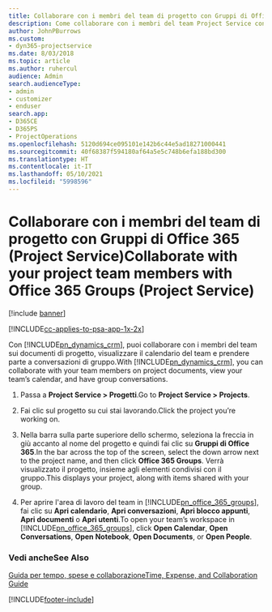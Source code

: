 ```yaml
---
title: Collaborare con i membri del team di progetto con Gruppi di Office 365
description: Come collaborare con i membri del team Project Service con Gruppi di Office 365
author: JohnPBurrows
ms.custom:
- dyn365-projectservice
ms.date: 8/03/2018
ms.topic: article
ms.author: ruhercul
audience: Admin
search.audienceType:
- admin
- customizer
- enduser
search.app:
- D365CE
- D365PS
- ProjectOperations
ms.openlocfilehash: 5120d694ce095101e142b6c44e5ad18271000441
ms.sourcegitcommit: 40f68387f594180af64a5e5c748b6efa188bd300
ms.translationtype: HT
ms.contentlocale: it-IT
ms.lasthandoff: 05/10/2021
ms.locfileid: "5998596"
---
```

# <a name="collaborate-with-your-project-team-members-with-office-365-groups-project-service"></a><span data-ttu-id="fd651-103">Collaborare con i membri del team di progetto con Gruppi di Office 365 (Project Service)</span><span class="sxs-lookup"><span data-stu-id="fd651-103">Collaborate with your project team members with Office 365 Groups (Project Service)</span></span>

[!include [banner](../includes/psa-now-project-operations.md)]

[!INCLUDE[cc-applies-to-psa-app-1x-2x](../includes/cc-applies-to-psa-app-1x-2x.md)]

<span data-ttu-id="fd651-104">Con [!INCLUDE[pn_dynamics_crm](../includes/pn-dynamics-crm.md)], puoi collaborare con i membri del team sui documenti di progetto, visualizzare il calendario del team e prendere parte a conversazioni di gruppo.</span><span class="sxs-lookup"><span data-stu-id="fd651-104">With [!INCLUDE[pn_dynamics_crm](../includes/pn-dynamics-crm.md)], you can collaborate with your team members on project documents, view your team’s calendar, and have group conversations.</span></span>  
  
1. <span data-ttu-id="fd651-105">Passa a **Project Service > Progetti**.</span><span class="sxs-lookup"><span data-stu-id="fd651-105">Go to **Project Service > Projects**.</span></span>  
  
2. <span data-ttu-id="fd651-106">Fai clic sul progetto su cui stai lavorando.</span><span class="sxs-lookup"><span data-stu-id="fd651-106">Click the project you’re working on.</span></span>  
  
3. <span data-ttu-id="fd651-107">Nella barra sulla parte superiore dello schermo, seleziona la freccia in giù accanto al nome del progetto e quindi fai clic su **Gruppi di Office 365**.</span><span class="sxs-lookup"><span data-stu-id="fd651-107">In the bar across the top of the screen, select the down arrow next to the project name, and then click **Office 365 Groups**.</span></span> <span data-ttu-id="fd651-108">Verrà visualizzato il progetto, insieme agli elementi condivisi con il gruppo.</span><span class="sxs-lookup"><span data-stu-id="fd651-108">This displays your project, along with items shared with your group.</span></span>  
  
4. <span data-ttu-id="fd651-109">Per aprire l'area di lavoro del team in [!INCLUDE[pn_office_365_groups](../includes/pn-office-365-groups.md)], fai clic su **Apri calendario**, **Apri conversazioni**, **Apri blocco appunti**, **Apri documenti** o **Apri utenti**.</span><span class="sxs-lookup"><span data-stu-id="fd651-109">To open your team’s workspace in [!INCLUDE[pn_office_365_groups](../includes/pn-office-365-groups.md)], click **Open Calendar**, **Open Conversations**, **Open Notebook**, **Open Documents**, or **Open People**.</span></span>  
  
### <a name="see-also"></a><span data-ttu-id="fd651-110">Vedi anche</span><span class="sxs-lookup"><span data-stu-id="fd651-110">See Also</span></span>  
 [<span data-ttu-id="fd651-111">Guida per tempo, spese e collaborazione</span><span class="sxs-lookup"><span data-stu-id="fd651-111">Time, Expense, and Collaboration Guide</span></span>](../psa/time-expense-collaboration-guide.md)


[!INCLUDE[footer-include](../includes/footer-banner.md)]